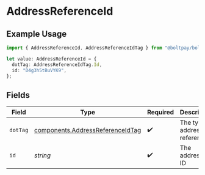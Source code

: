 # AddressReferenceId

## Example Usage

```typescript
import { AddressReferenceId, AddressReferenceIdTag } from "@boltpay/bolt-typescript-sdk/models/components";

let value: AddressReferenceId = {
  dotTag: AddressReferenceIdTag.Id,
  id: "D4g3h5tBuVYK9",
};
```

## Fields

| Field                                                                                | Type                                                                                 | Required                                                                             | Description                                                                          | Example                                                                              |
| ------------------------------------------------------------------------------------ | ------------------------------------------------------------------------------------ | ------------------------------------------------------------------------------------ | ------------------------------------------------------------------------------------ | ------------------------------------------------------------------------------------ |
| `dotTag`                                                                             | [components.AddressReferenceIdTag](../../models/components/addressreferenceidtag.md) | :heavy_check_mark:                                                                   | The type of address reference                                                        | id                                                                                   |
| `id`                                                                                 | *string*                                                                             | :heavy_check_mark:                                                                   | The address's ID                                                                     | D4g3h5tBuVYK9                                                                        |